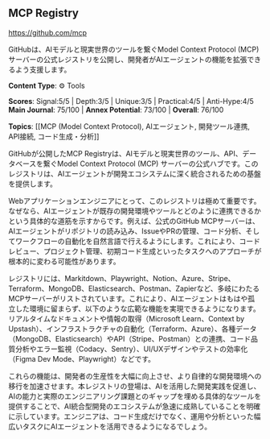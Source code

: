 ## MCP Registry

https://github.com/mcp

GitHubは、AIモデルと現実世界のツールを繋ぐModel Context Protocol (MCP) サーバーの公式レジストリを公開し、開発者がAIエージェントの機能を拡張できるよう支援します。

**Content Type**: ⚙️ Tools

**Scores**: Signal:5/5 | Depth:3/5 | Unique:3/5 | Practical:4/5 | Anti-Hype:4/5
**Main Journal**: 75/100 | **Annex Potential**: 73/100 | **Overall**: 76/100

**Topics**: [[MCP (Model Context Protocol), AIエージェント, 開発ツール連携, API接続, コード生成・分析]]

GitHubが公開したMCP Registryは、AIモデルと現実世界のツール、API、データベースを繋ぐModel Context Protocol (MCP) サーバーの公式ハブです。このレジストリは、AIエージェントが開発エコシステムに深く統合されるための基盤を提供します。

Webアプリケーションエンジニアにとって、このレジストリは極めて重要です。なぜなら、AIエージェントが既存の開発環境やツールとどのように連携できるかという具体的な道筋を示すからです。例えば、公式のGitHub MCPサーバーは、AIエージェントがリポジトリの読み込み、IssueやPRの管理、コード分析、そしてワークフローの自動化を自然言語で行えるようにします。これにより、コードレビュー、プロジェクト管理、初期コード生成といったタスクへのアプローチが根本的に変わる可能性があります。

レジストリには、Markitdown、Playwright、Notion、Azure、Stripe、Terraform、MongoDB、Elasticsearch、Postman、Zapierなど、多岐にわたるMCPサーバーがリストされています。これにより、AIエージェントはもはや孤立した環境に留まらず、以下のような広範な機能を実現できるようになります。リアルタイムなドキュメントや情報の取得（Microsoft Learn、Context by Upstash）、インフラストラクチャの自動化（Terraform、Azure）、各種データ（MongoDB、Elasticsearch）やAPI（Stripe、Postman）との連携、コード品質分析やエラー監視（Codacy、Sentry）、UI/UXデザインやテストの効率化（Figma Dev Mode、Playwright）などです。

これらの機能は、開発者の生産性を大幅に向上させ、より自律的な開発環境への移行を加速させます。本レジストリの登場は、AIを活用した開発実践を促進し、AIの能力と実際のエンジニアリング課題とのギャップを埋める具体的なツールを提供することで、AI統合型開発のエコシステムが急速に成熟していることを明確に示しています。エンジニアは、コード生成だけでなく、運用や分析といった幅広いタスクにAIエージェントを活用できるようになるでしょう。